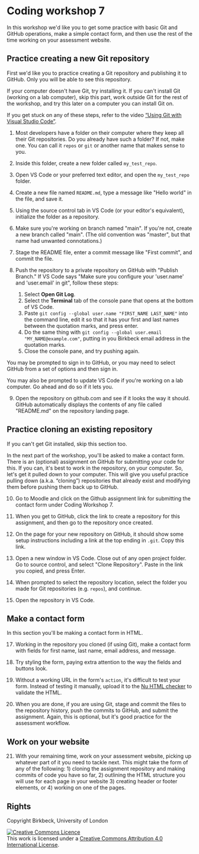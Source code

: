 # Coding workshop 7

In this workshop we'd like you to get some practice with basic Git and GitHub operations, make a simple contact form, and then use the rest of the time working on your assessment website.

## Practice creating a new Git repository
First we'd like you to practice creating a Git repository and publishing it to GitHub. Only you will be able to see this repository.

If your computer doesn't have Git, try installing it. If you can't install Git (working on a lab computer), skip this part, work outside Git for the rest of the workshop, and try this later on a computer you can install Git on.

If you get stuck on any of these steps, refer to the video [“Using Git with Visual Studio Code”](https://code.visualstudio.com/docs/sourcecontrol/overview).

1. Most developers have a folder on their computer where they keep all their Git repositories. Do you already have such a folder? If not, make one. You can call it `repos` or `git` or another name that makes sense to you.

2. Inside this folder, create a new folder called `my_test_repo`.

3. Open VS Code or your preferred text editor, and open the `my_test_repo` folder.

4. Create a new file named `README.md`, type a message like "Hello world" in the file, and save it.

5. Using the source control tab in VS Code (or your editor's equivalent), initialize the folder as a repository.

6. Make sure you're working on branch named "main". If you're not, create a new branch called "main". (The old convention was "master", but that name had unwanted connotations.)

7. Stage the README file, enter a commit message like "First commit", and commit the file.

8. Push the repository to a private repository on GitHub with "Publish Branch." If VS Code says "Make sure you configure your 'user.name' and 'user.email' in git", follow these steps:
    1. Select **Open Git Log**.
    2. Select the **Terminal** tab of the console pane that opens at the bottom of VS Code.
    3. Paste `git config --global user.name "FIRST_NAME LAST_NAME"` into the command line, edit it so that it has your first and last names between the quotation marks, and press enter.
    4. Do the same thing with `git config --global user.email "MY_NAME@example.com"`, putting in you Birkbeck email address in the quotation marks.
    5. Close the console pane, and try pushing again.

  You may be prompted to sign in to GitHub, or you may need to select GitHub from a set of options and then sign in.
  
  You may also be prompted to update VS Code if you're working on a lab computer. Go ahead and do so if it lets you.

9. Open the repository on github.com and see if it looks the way it should. GitHub automatically displays the contents of any file called "README.md" on the repository landing page.

## Practice cloning an existing repository

If you can't get Git installed, skip this section too.

In the next part of the workshop, you'll be asked to make a contact form. There is an (optional) assignment on GitHub for submitting your code for this. If you can, it's best to work in the repository, on your computer. So, let's get it pulled down to your computer. This will give you useful practice pulling down (a.k.a. “cloning”) repositories that already exist and modifying them before pushing them back up to GitHub.

10. Go to Moodle and click on the Github assignment link for submitting the contact form under Coding Workshop 7.

11. When you get to GitHub, click the link to create a repository for this assignment, and then go to the repository once created.

12. On the page for your new repository on GitHub, it should show some setup instructions including a link at the top ending in `.git`. Copy this link.

13. Open a new window in VS Code. Close out of any open project folder. Go to source control, and select "Clone Repository". Paste in the link you copied, and press Enter.

15. When prompted to select the repository location, select the folder you made for Git repositories (e.g. `repos`), and continue.

16. Open the repository in VS Code.

## Make a contact form

In this section you'll be making a contact form in HTML.

17. Working in the repository you cloned (if using Git), make a contact form with fields for first name, last name, email address, and message.

18. Try styling the form, paying extra attention to the way the fields and buttons look.

19. Without a working URL in the form's `action`, it's difficult to test your form. Instead of testing it manually, upload it to the [Nu HTML checker](https://validator.w3.org/nu/) to validate the HTML.

20. When you are done, if you are using Git, stage and commit the files to the repository history, push the commits to GitHub, and submit the assignment. Again, this is optional, but it's good practice for the assessment workflow.

## Work on your website

21. With your remaining time, work on your assessment website, picking up whatever part of it you need to tackle next. This might take the form of any of the following: 1) cloning the assignment repository and making commits of code you have so far, 2) outlining the HTML structure you will use for each page in your website 3) creating header or footer elements, or 4) working on one of the pages.

## Rights
Copyright Birkbeck, University of London

<a rel="license" href="http://creativecommons.org/licenses/by/4.0/"><img alt="Creative Commons Licence" src="https://i.creativecommons.org/l/by/4.0/88x31.png" /></a><br />This work is licensed under a <a rel="license" href="http://creativecommons.org/licenses/by/4.0/">Creative Commons Attribution 4.0 International License</a>.
